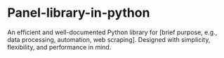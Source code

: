 # Panel-library-in-python
An efficient and well-documented Python library for [brief purpose, e.g., data processing, automation, web scraping]. Designed with simplicity, flexibility, and performance in mind.
